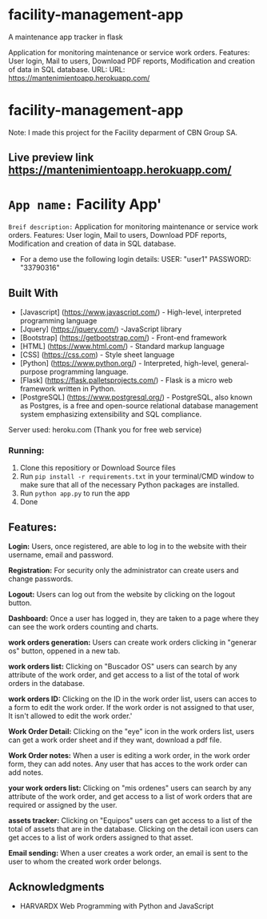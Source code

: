 # facility-management-app
A maintenance app tracker in flask

Application for monitoring maintenance or service work orders. Features: User login, Mail to users, Download PDF reports, Modification and creation of data in SQL database. URL:
URL: https://mantenimientoapp.herokuapp.com/
# facility-management-app
Note: I made this project for the Facility deparment of CBN Group SA.<br>

## Live preview link <a href = 'https://mantenimientoapp.herokuapp.com/' > https://mantenimientoapp.herokuapp.com/ </a>


# `App name:` Facility App'

``Breif description:`` Application for monitoring maintenance or service work orders. Features: User login, Mail to users, Download PDF reports, Modification and creation of data in SQL database.

* For a demo use the following login details:
USER: "user1"
PASSWORD: "33790316"

## Built With

* [Javascript] (https://www.javascript.com/) - High-level, interpreted programming language
* [Jquery] (https://jquery.com/) -JavaScript library
* [Bootstrap] (https://getbootstrap.com/) - Front-end framework
* [HTML] (https://www.html.com/) - Standard markup language
* [CSS] (https://css.com) - Style sheet language
* [Python] (https://www.python.org/) - Interpreted, high-level, general-purpose programming language.
* [Flask] (https://flask.palletsprojects.com/) - Flask is a micro web framework written in Python.
* [PostgreSQL] (https://www.postgresql.org/) - PostgreSQL, also known as Postgres, is a free and open-source relational database management system emphasizing extensibility and SQL compliance.


Server used:
heroku.com (Thank you for free web service)

### Running:

1. Clone this repositiory  or Download Source files
2. Run ```pip install -r requirements.txt``` in your terminal/CMD window to make sure that all of the necessary Python packages are installed.
3. Run ```python app.py``` to run the app
4. Done

## Features:

**Login:**  Users, once registered, are able to log in to the website with their username, email and password.

**Registration:** For security only the administrator can create users and change passwords.

**Logout:** Users can log out from the website by clicking on the logout button.

**Dashboard:**  Once a user has logged in, they are taken to a page where they can see the work orders counting and charts.

**work orders generation:**  Users can create work orders clicking in "generar os" button, oppened in a new tab.

**work orders list:**  Clicking on "Buscador OS" users can search by any attribute of the work order, and get access to a list of the total of work orders in the database.

**work orders ID:**  Clicking on the ID in the work order list, users can acces to a form to edit the work order. If the work order is not assigned to that user, It isn't allowed to edit the work order.'

**Work Order Detail:** Clicking on the "eye" icon in the work orders list, users can get a work order sheet and if they want, download a pdf file.

**Work Order notes:** When a user is editing a work order, in the work order form, they can add notes. Any user that has acces to the work order can add notes.

**your work orders list:**  Clicking on "mis ordenes" users can search by any attribute of the work order, and get access to a list of work orders that are required or assigned by the user.

**assets tracker:**  Clicking on "Equipos" users can  get access to a list of the total of assets that are in the database. Clicking on the detail icon users can get acces to a list of work orders assigned to that asset.

**Email sending:**  When a user creates a work order, an email is sent to the user to whom the created work order belongs.


## Acknowledgments

* HARVARDX Web Programming with Python and JavaScript